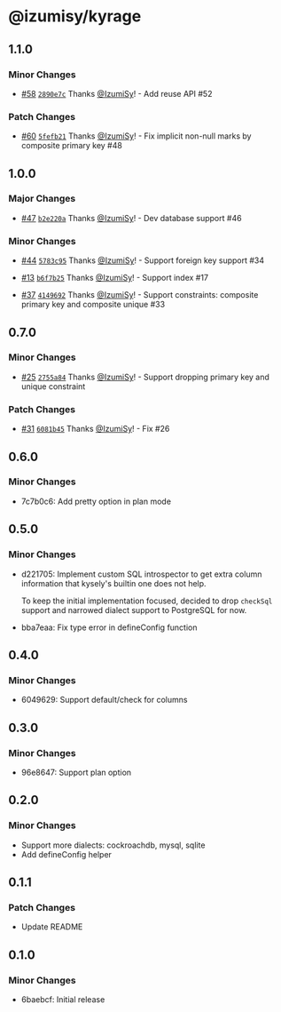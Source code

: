 # @izumisy/kyrage

## 1.1.0

### Minor Changes

- [#58](https://github.com/IzumiSy/kyrage/pull/58) [`2890e7c`](https://github.com/IzumiSy/kyrage/commit/2890e7cb44a0ad15e9e319033ed66c5950222ac8) Thanks [@IzumiSy](https://github.com/IzumiSy)! - Add reuse API #52

### Patch Changes

- [#60](https://github.com/IzumiSy/kyrage/pull/60) [`5fefb21`](https://github.com/IzumiSy/kyrage/commit/5fefb21cafc6a1e958fcd74f816c4a5134348087) Thanks [@IzumiSy](https://github.com/IzumiSy)! - Fix implicit non-null marks by composite primary key #48

## 1.0.0

### Major Changes

- [#47](https://github.com/IzumiSy/kyrage/pull/47) [`b2e220a`](https://github.com/IzumiSy/kyrage/commit/b2e220a0dd21228f287a8ea61253039878638e5f) Thanks [@IzumiSy](https://github.com/IzumiSy)! - Dev database support #46

### Minor Changes

- [#44](https://github.com/IzumiSy/kyrage/pull/44) [`5783c95`](https://github.com/IzumiSy/kyrage/commit/5783c951d33c66f7ad1364525557b65195db53a0) Thanks [@IzumiSy](https://github.com/IzumiSy)! - Support foreign key support #34

- [#13](https://github.com/IzumiSy/kyrage/pull/13) [`b6f7b25`](https://github.com/IzumiSy/kyrage/commit/b6f7b258d78d20d8b669719cd62a0cfac097b010) Thanks [@IzumiSy](https://github.com/IzumiSy)! - Support index #17

- [#37](https://github.com/IzumiSy/kyrage/pull/37) [`4149692`](https://github.com/IzumiSy/kyrage/commit/4149692a92c9bb03b606f9d953b7d80af9841194) Thanks [@IzumiSy](https://github.com/IzumiSy)! - Support constraints: composite primary key and composite unique #33

## 0.7.0

### Minor Changes

- [#25](https://github.com/IzumiSy/kyrage/pull/25) [`2755a84`](https://github.com/IzumiSy/kyrage/commit/2755a848f5214e9e4e3864228731c1d7f9753d9a) Thanks [@IzumiSy](https://github.com/IzumiSy)! - Support dropping primary key and unique constraint

### Patch Changes

- [#31](https://github.com/IzumiSy/kyrage/pull/31) [`6081b45`](https://github.com/IzumiSy/kyrage/commit/6081b45ada19c7aadb8d83c8d1a4718342671faa) Thanks [@IzumiSy](https://github.com/IzumiSy)! - Fix #26

## 0.6.0

### Minor Changes

- 7c7b0c6: Add pretty option in plan mode

## 0.5.0

### Minor Changes

- d221705: Implement custom SQL introspector to get extra column information that kysely's builtin one does not help.

  To keep the initial implementation focused, decided to drop `checkSql` support and narrowed dialect support to PostgreSQL for now.

- bba7eaa: Fix type error in defineConfig function

## 0.4.0

### Minor Changes

- 6049629: Support default/check for columns

## 0.3.0

### Minor Changes

- 96e8647: Support plan option

## 0.2.0

### Minor Changes

- Support more dialects: cockroachdb, mysql, sqlite
- Add defineConfig helper

## 0.1.1

### Patch Changes

- Update README

## 0.1.0

### Minor Changes

- 6baebcf: Initial release
